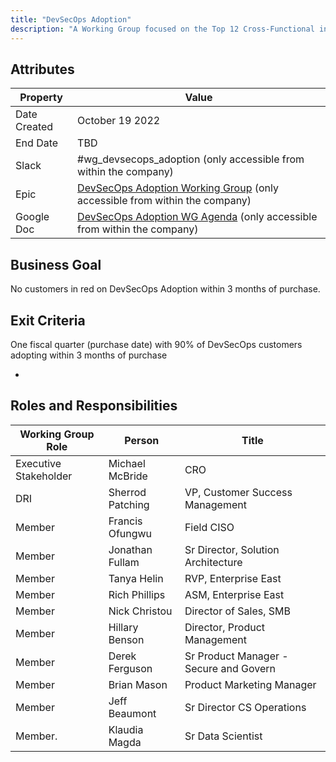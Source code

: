 ```yaml
---
title: "DevSecOps Adoption"
description: "A Working Group focused on the Top 12 Cross-Functional initiative of ensuring ultimate customers successfully adopt DevSecOps within 3 months of purchase"
---
```


## Attributes

| Property        | Value          |
|-----------------|----------------|
| Date Created    | October 19 2022   |
| End Date        | TBD |
| Slack           | #wg_devsecops_adoption (only accessible from within the company) |
| Epic            | [DevSecOps Adoption Working Group](https://example_company.com/groups/example_company-com/sales-team/-/epics/59) (only accessible from within the company) |
| Google Doc      | [DevSecOps Adoption WG Agenda](https://docs.google.com/document/d/1kUrBpNYhHZNpWvihQe2484FAAy5sO42yVKR7uINULh0/edit) (only accessible from within the company) |

## Business Goal

No customers in red on DevSecOps Adoption within 3 months of purchase.

## Exit Criteria

One fiscal quarter (purchase date) with 90% of DevSecOps customers adopting within 3 months of purchase

-

## Roles and Responsibilities

| Working Group Role    | Person                | Title                                  |
|-----------------------|-----------------------|----------------------------------------|
| Executive Stakeholder | Michael McBride       | CRO    |
| DRI                   | Sherrod Patching      | VP, Customer Success Management        |
| Member                | Francis Ofungwu       | Field CISO                        |
| Member                | Jonathan Fullam       | Sr Director, Solution Architecture           |
| Member                | Tanya Helin           | RVP, Enterprise East                   |
| Member                | Rich Phillips         | ASM, Enterprise East         |
| Member                | Nick Christou         | Director of Sales, SMB                         |
| Member                | Hillary Benson        | Director, Product Management            |
| Member                | Derek Ferguson        | Sr Product Manager - Secure and Govern |
| Member                | Brian Mason           | Product Marketing Manager |
| Member                | Jeff Beaumont         | Sr Director CS Operations |
| Member.              | Klaudia Magda           | Sr Data Scientist |

